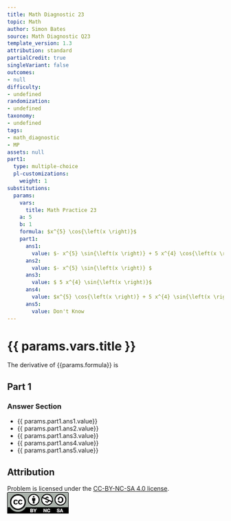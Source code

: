 ```yaml
---
title: Math Diagnostic 23
topic: Math
author: Simon Bates
source: Math Diagnostic Q23
template_version: 1.3
attribution: standard
partialCredit: true
singleVariant: false
outcomes:
- null
difficulty:
- undefined
randomization:
- undefined
taxonomy:
- undefined
tags:
- math_diagnostic
- MP
assets: null
part1:
  type: multiple-choice
  pl-customizations:
    weight: 1
substitutions:
  params:
    vars:
      title: Math Practice 23
    a: 5
    b: 1
    formula: $x^{5} \cos{\left(x \right)}$
    part1:
      ans1:
        value: $- x^{5} \sin{\left(x \right)} + 5 x^{4} \cos{\left(x \right)}$
      ans2:
        value: $- x^{5} \sin{\left(x \right)} $
      ans3:
        value: $ 5 x^{4} \sin{\left(x \right)}$
      ans4:
        value: $x^{5} \cos{\left(x \right)} + 5 x^{4} \sin{\left(x \right)}$
      ans5:
        value: Don't Know
---
```

# {{ params.vars.title }}
The derivative of {{params.formula}} is

## Part 1

### Answer Section

- {{ params.part1.ans1.value}}
- {{ params.part1.ans2.value}}
- {{ params.part1.ans3.value}}
- {{ params.part1.ans4.value}}
- {{ params.part1.ans5.value}}

## Attribution

Problem is licensed under the [CC-BY-NC-SA 4.0 license](https://creativecommons.org/licenses/by-nc-sa/4.0/).<br> ![The Creative Commons 4.0 license requiring attribution-BY, non-commercial-NC, and share-alike-SA license.](https://raw.githubusercontent.com/firasm/bits/master/by-nc-sa.png)